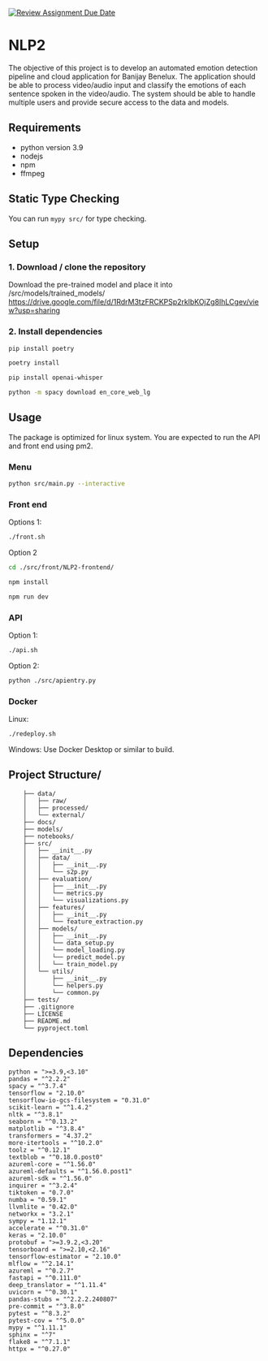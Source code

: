 [![Review Assignment Due Date](https://classroom.github.com/assets/deadline-readme-button-24ddc0f5d75046c5622901739e7c5dd533143b0c8e959d652212380cedb1ea36.svg)](https://classroom.github.com/a/N8yudTb1)


# NLP2
The objective of this project is to develop an automated emotion detection pipeline and cloud application for Banijay Benelux. The application should be able to process video/audio input and classify the emotions of each sentence spoken in the video/audio. The system should be able to handle multiple users and provide secure access to the data and models.

## Requirements
- python version 3.9
- nodejs
- npm
- ffmpeg

## Static Type Checking
You can run `mypy src/` for type checking.

## Setup
### 1. Download / clone the repository

Download the pre-trained model and place it into /src/models/trained_models/
https://drive.google.com/file/d/1RdrM3tzFRCKPSp2rklbKOjZg8IhLCgev/view?usp=sharing

### 2. Install dependencies
```sh
pip install poetry

poetry install

pip install openai-whisper

python -m spacy download en_core_web_lg
```


## Usage
The package is optimized for linux system. You are expected to run the API and front end using pm2.

### Menu
```sh
python src/main.py --interactive
```

### Front end
Options 1:
```sh
./front.sh
```

Option 2
```sh
cd ./src/front/NLP2-frontend/

npm install

npm run dev
```

### API
Option 1:
```sh
./api.sh
```

Option 2:
```sh
python ./src/apientry.py
```


### Docker

Linux:
```sh
./redeploy.sh
```

Windows: Use Docker Desktop or similar to build.


## Project Structure/
```
    ├── data/
    │   ├── raw/
    │   ├── processed/
    │   └── external/
    ├── docs/
    ├── models/
    ├── notebooks/
    ├── src/
    │   ├── __init__.py
    │   ├── data/
    │   │   ├── __init__.py
    │   │   └── s2p.py
    │   ├── evaluation/
    │   │   ├── __init__.py
    │   │   └── metrics.py
    │   │   └── visualizations.py
    │   ├── features/
    │   │   ├── __init__.py
    │   │   └── feature_extraction.py
    │   ├── models/
    │   │   ├── __init__.py
    │   │   └── data_setup.py
    │   │   └── model_loading.py
    │   │   └── predict_model.py
    │   │   └── train_model.py
    │   └── utils/
    │       ├── __init__.py
    │       └── helpers.py
    │       └── common.py
    ├── tests/
    ├── .gitignore
    ├── LICENSE
    ├── README.md
    └── pyproject.toml
```

## Dependencies
```
python = ">=3.9,<3.10"
pandas = "^2.2.2"
spacy = "^3.7.4"
tensorflow = "2.10.0"
tensorflow-io-gcs-filesystem = "0.31.0"
scikit-learn = "^1.4.2"
nltk = "^3.8.1"
seaborn = "^0.13.2"
matplotlib = "^3.8.4"
transformers = "4.37.2"
more-itertools = "^10.2.0"
toolz = "^0.12.1"
textblob = "^0.18.0.post0"
azureml-core = "^1.56.0"
azureml-defaults = "^1.56.0.post1"
azureml-sdk = "^1.56.0"
inquirer = "^3.2.4"
tiktoken = "0.7.0"
numba = "0.59.1"
llvmlite = "0.42.0"
networkx = "3.2.1"
sympy = "1.12.1"
accelerate = "^0.31.0"
keras = "2.10.0"
protobuf = ">=3.9.2,<3.20"
tensorboard = ">=2.10,<2.16"
tensorflow-estimator = "2.10.0"
mlflow = "^2.14.1"
azureml = "^0.2.7"
fastapi = "^0.111.0"
deep_translator = "^1.11.4"
uvicorn = "^0.30.1"
pandas-stubs = "^2.2.2.240807"
pre-commit = "^3.8.0"
pytest = "^8.3.2"
pytest-cov = "^5.0.0"
mypy = "^1.11.1"
sphinx = "^7"
flake8 = "^7.1.1"
httpx = "^0.27.0"
```
